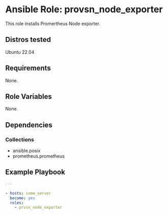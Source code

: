 # Ansible Role: provsn_node_exporter

This role installs Promertheus Node exporter.

## Distros tested

Ubuntu 22.04

## Requirements

None.

## Role Variables

None.

## Dependencies

### Collections

- ansible.posix
- prometheus.prometheus

## Example Playbook

```yml
---

- hosts: some_server
  become: yes
  roles:
    - prvsn_node_exporter
```
